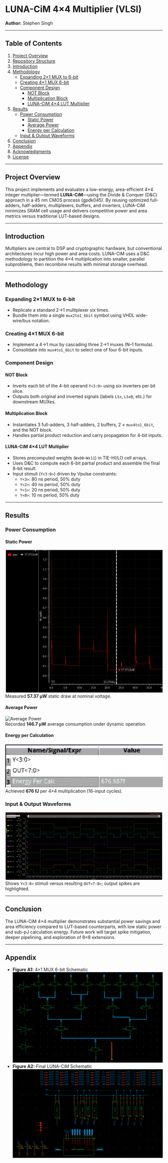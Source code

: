 # LUNA-CiM 4×4 Multiplier (VLSI)

**Author:** Stephen Singh  

---

## Table of Contents
1. [Project Overview](#project-overview)  
2. [Repository Structure](#repository-structure)  
3. [Introduction](#introduction)  
4. [Methodology](#methodology)  
   - [Expanding 2×1 MUX to 6-bit](#expanding-2×1-mux-to-6-bit)  
   - [Creating 4×1 MUX 6-bit](#creating-4×1-mux-6-bit)  
   - [Component Design](#component-design)  
     - [NOT Block](#not-block)  
     - [Multiplication Block](#multiplication-block)  
     - [LUNA-CiM 4×4 LUT Multiplier](#luna-cim-4×4-lut-multiplier)  
5. [Results](#results)  
   - [Power Consumption](#power-consumption)  
     - [Static Power](#static-power)  
     - [Average Power](#average-power)  
     - [Energy per Calculation](#energy-per-calculation)  
   - [Input & Output Waveforms](#input--output-waveforms)  
6. [Conclusion](#conclusion)  
7. [Appendix](#appendix)  
8. [Acknowledgments](#acknowledgments)  
9. [License](#license)

---

## Project Overview
This project implements and evaluates a low-energy, area-efficient 4×4 integer multiplier—termed **LUNA-CiM**—using the Divide & Conquer (D&C) approach in a 45 nm CMOS process (gpdk045). By reusing optimized full-adders, half-adders, multiplexers, buffers, and inverters, LUNA-CiM minimizes SRAM cell usage and delivers competitive power and area metrics versus traditional LUT-based designs.


---

## Introduction
Multipliers are central to DSP and cryptographic hardware, but conventional architectures incur high power and area costs. LUNA-CiM uses a D&C methodology to partition the 4×4 multiplication into smaller, parallel subproblems, then recombine results with minimal storage overhead.

---

## Methodology

### Expanding 2×1 MUX to 6-bit
- Replicate a standard 2→1 multiplexer six times.
- Bundle them into a single `mux2to1_6bit` symbol using VHDL wide-wire/bus notation.

### Creating 4×1 MUX 6-bit
- Implement a 4→1 mux by cascading three 2→1 muxes (N–1 formula).
- Consolidate into `mux4to1_6bit` to select one of four 6-bit inputs.

### Component Design

#### NOT Block
- Inverts each bit of the 4-bit operand `Y<3:0>` using six inverters per bit slice.
- Outputs both original and inverted signals (labels `LSx`, `LSxB`, etc.) for downstream MUXes.

#### Multiplication Block
- Instantiates 3 full-adders, 3 half-adders, 2 buffers, 2 × `mux4to1_6bit`, and the NOT block.
- Handles partial product reduction and carry propagation for 4-bit inputs.

#### LUNA-CiM 4×4 LUT Multiplier
- Stores precomputed weights (`Wx00`–`Wx11`) in TIE-HI/LO cell arrays.
- Uses D&C to compute each 6-bit partial product and assemble the final 8-bit result.
- Input stimuli (`Y<3:0>`) driven by Vpulse constraints:
  - `Y<3>`: 80 ns period, 50% duty
  - `Y<2>`: 40 ns period, 50% duty
  - `Y<1>`: 20 ns period, 50% duty
  - `Y<0>`: 10 ns period, 50% duty

---

## Results

### Power Consumption

#### Static Power
![Static Power](Images/staticpower.png)  
Measured **57.37 µW** static draw at nominal voltage.

#### Average Power
![Average Power](Images/AvEnery.png)  
Recorded **146.7 µW** average consumption under dynamic operation.

#### Energy per Calculation
![Energy per Calculation](Images/Energy.png)  
Achieved **676 fJ** per 4×4 multiplication (16-input cycles).

### Input & Output Waveforms
![I/O Waveforms](Images/INOUTRES.png)  
Shows `Y<3:0>` stimuli versus resulting `OUT<7:0>`; output spikes are highlighted.

---

## Conclusion
The LUNA-CiM 4×4 multiplier demonstrates substantial power savings and area efficiency compared to LUT-based counterparts, with low static power and sub-pJ calculation energy. Future work will target spike mitigation, deeper pipelining, and exploration of 8×8 extensions.

---

## Appendix
- **Figure A1:** 4×1 MUX 6-bit Schematic 
![4×1 MUX 6-bit Schematic](Images/LAb4P2Schem.png) 
- **Figure A2:** Final LUNA-CiM Schematic 
![Final LUNA-CiM Schematic](Images/FinalSchem.png) 


